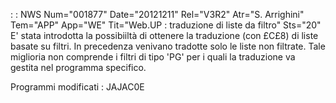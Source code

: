  :  : NWS Num="001877" Date="20121211" Rel="V3R2" Atr="S. Arrighini" Tem="APP" App="WE" Tit="Web.UP :  traduzione di liste da filtro" Sts="20"
E' stata introdotta la possibiiltà di ottenere la traduzione (con £C£8) di liste basate su filtri.
In precedenza venivano tradotte solo le liste non filtrate.
Tale miglioria non comprende i filtri di tipo 'PG' per i quali la traduzione va gestita nel programma specifico.

Programmi modificati : 
JAJAC0E
